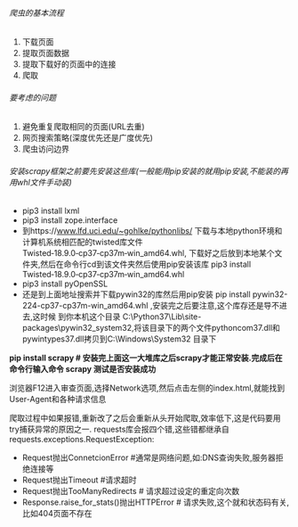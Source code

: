 ###### 爬虫的基本流程
1. 下载页面
2. 提取页面数据
3. 提取下载好的页面中的连接
4. 爬取
###### 要考虑的问题
1. 避免重复爬取相同的页面(URL去重)
2. 网页搜索策略(深度优先还是广度优先)
3. 爬虫访问边界

###### 安装scrapy框架之前要先安装这些库(一般能用pip安装的就用pip安装,不能装的再用whl文件手动装)
- pip3 install lxml
- pip3 install zope.interface
- 到https://www.lfd.uci.edu/~gohlke/pythonlibs/ 下载与本地python环境和计算机系统相匹配的twisted库文件Twisted‑18.9.0‑cp37‑cp37m‑win_amd64.whl,
下载好之后放到本地某个文件夹,然后在命令行cd到该文件夹然后使用pip安装该库 pip3 install Twisted‑18.9.0‑cp37‑cp37m‑win_amd64.whl
- pip3 install pyOpenSSL
- 还是到上面地址搜索并下载pywin32的库然后用pip安装 pip install pywin32-224-cp37-cp37m-win_amd64.whl ,安装完之后要注意,这个库存还是导不进去,这时候
到你本机这个目录 C:\Python37\Lib\site-packages\pywin32_system32,将该目录下的两个文件pythoncom37.dll和pywintypes37.dll拷贝到C:\Windows\System32
目录下

__pip install scrapy # 安装完上面这一大堆库之后scrapy才能正常安装.完成后在命令行输入命令 scrapy 测试是否安装成功__

浏览器F12进入审查页面,选择Network选项,然后点击左侧的index.html,就能找到User-Agent和各种请求信息

爬取过程中如果报错,重新改了之后会重新从头开始爬取,效率低下,这是代码要用try捕获异常的原因之一. requests库会报四个错,这些错都继承自
requests.exceptions.RequestException:
  - Request抛出ConnetcionError  #通常是网络问题,如:DNS查询失败,服务器拒绝连接等
  - Request抛出Timeout  #请求超时
  - Request抛出TooManyRedirects # 请求超过设定的重定向次数
  - Response.raise_for_stats()抛出HTTPError # 请求失败,这个就和状态码有关,比如404页面不存在

